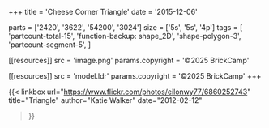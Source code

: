 +++
title = 'Cheese Corner Triangle'
date  = '2015-12-06'

parts = ['2420', '3622', '54200', '3024']
size  = ['5s', '5s', '4p']
tags  = [
  'partcount-total-15',
  'function-backup: shape_2D',
  'shape-polygon-3',
  'partcount-segment-5',
]

[[resources]]
src              = 'image.png'
params.copyright = '©2025 BrickCamp'

[[resources]]
src              = 'model.ldr'
params.copyright = '©2025 BrickCamp'
+++

{{< linkbox
    url="https://www.flickr.com/photos/eilonwy77/6860252743"
    title="Triangle"
    author="Katie Walker"
    date="2012-02-12"
>}}
